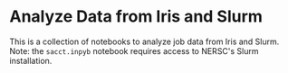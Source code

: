 # Analyze Data from Iris and Slurm

This is a collection of notebooks to analyze job data from Iris and Slurm. Note: the `sacct.inpyb` notebook requires access to NERSC's Slurm installation.
